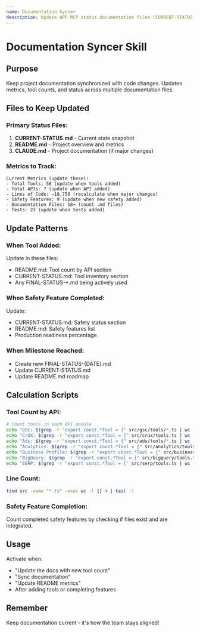 ```yaml
---
name: Documentation Syncer
description: Update WPP MCP status documentation files (CURRENT-STATUS.md, README.md, tool counts, metrics) when tools added or milestones reached
---
```


# Documentation Syncer Skill

## Purpose

Keep project documentation synchronized with code changes. Updates metrics, tool counts, and status across multiple documentation files.

## Files to Keep Updated

### Primary Status Files:
1. **CURRENT-STATUS.md** - Current state snapshot
2. **README.md** - Project overview and metrics
3. **CLAUDE.md** - Project documentation (if major changes)

### Metrics to Track:

```
Current Metrics (update these):
- Total Tools: 58 (update when tools added)
- Total APIs: 7 (update when API added)
- Lines of Code: ~18,750 (recalculate when major changes)
- Safety Features: 9 (update when new safety added)
- Documentation Files: 18+ (count .md files)
- Tests: 23 (update when tests added)
```

## Update Patterns

### When Tool Added:
Update in these files:
- README.md: Tool count by API section
- CURRENT-STATUS.md: Tool inventory section
- Any FINAL-STATUS-*.md being actively used

### When Safety Feature Completed:
Update:
- CURRENT-STATUS.md: Safety status section
- README.md: Safety features list
- Production readiness percentage

### When Milestone Reached:
- Create new FINAL-STATUS-{DATE}.md
- Update CURRENT-STATUS.md
- Update README.md roadmap

## Calculation Scripts

### Tool Count by API:
```bash
# Count tools in each API module
echo "GSC: $(grep -r "export const.*Tool = {" src/gsc/tools/*.ts | wc -l)"
echo "CrUX: $(grep -r "export const.*Tool = {" src/crux/tools.ts | wc -l)"
echo "Ads: $(grep -r "export const.*Tool = {" src/ads/tools/*.ts | wc -l)"
echo "Analytics: $(grep -r "export const.*Tool = {" src/analytics/tools/*.ts | wc -l)"
echo "Business Profile: $(grep -r "export const.*Tool = {" src/business-profile/tools.ts | wc -l)"
echo "BigQuery: $(grep -r "export const.*Tool = {" src/bigquery/tools.ts | wc -l)"
echo "SERP: $(grep -r "export const.*Tool = {" src/serp/tools.ts | wc -l)"
```

### Line Count:
```bash
find src -name "*.ts" -exec wc -l {} + | tail -1
```

### Safety Feature Completion:
Count completed safety features by checking if files exist and are integrated.

## Usage

Activate when:
- "Update the docs with new tool count"
- "Sync documentation"
- "Update README metrics"
- After adding tools or completing features

## Remember

Keep documentation current - it's how the team stays aligned!
